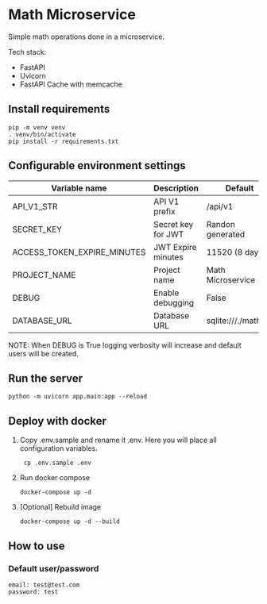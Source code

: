 # Math Microservice

Simple math operations done in a microservice.

Tech stack:

- FastAPI
- Uvicorn
- FastAPI Cache with memcache

## Install requirements

```shell
pip -m venv venv
. venv/bin/activate
pip install -r requirements.txt
```

## Configurable environment settings

| Variable name               | Description        | Default             |
|-----------------------------|--------------------|---------------------|
| API_V1_STR                  | API V1 prefix      | /api/v1             |
| SECRET_KEY                  | Secret key for JWT | Randon generated    |
| ACCESS_TOKEN_EXPIRE_MINUTES | JWT Expire minutes | 11520 (8 days)      |
| PROJECT_NAME                | Project name       | Math Microservice   |
| DEBUG                       | Enable debugging   | False               |
| DATABASE_URL                | Database URL       | sqlite:///./math.db |

NOTE: When DEBUG is True logging verbosity will increase and default users will be created.

## Run the server

```shell
python -m uvicorn app.main:app --reload
```

## Deploy with docker

1. Copy .env.sample and rename it .env. Here you will place all configuration variables.
   ```shell
    cp .env.sample .env
    ```

2. Run docker compose
   ```shell
   docker-compose up -d
   ```

3. [Optional] Rebuild image
    ```shell
   docker-compose up -d --build
    ```

## How to use

### Default user/password

```shell
email: test@test.com
password: test
```